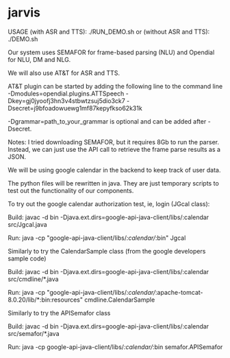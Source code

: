 # jarvis

USAGE (with ASR and TTS):
./RUN_DEMO.sh
or (without ASR and TTS):
./DEMO.sh

Our system uses SEMAFOR for frame-based parsing (NLU) and
Opendial for NLU, DM and NLG.

We will also use AT&T for ASR and TTS.

AT&T plugin can be started by adding the following line to the command line
	-Dmodules=opendial.plugins.ATTSpeech -Dkey=gj0jyoofj3hn3v4stbwtzsuj5dio3ck7 -Dsecret=j9bfoadowuewg1mf87kepyfkso62k31k 

-Dgrammar=path_to_your_grammar is optional and can be added after -Dsecret. 


Notes:
I tried downloading SEMAFOR, but it requires 8Gb to run the parser. Instead, we can
just use the API call to retrieve the frame parse results as a JSON.



We will be using google calendar in the backend to keep track of user data.

The python files will be rewritten in java. They are just temporary scripts to test
out the functionality of our components.


To try out the google calendar authorization test, ie, login (JGcal class):

Build:
javac -d bin -Djava.ext.dirs=google-api-java-client/libs/:calendar src/Jgcal.java

Run:
java -cp "google-api-java-client/libs/*:calendar/*:bin" Jgcal



Similarly to try the CalendarSample class (from the google developers sample code)

Build:
javac -d bin -Djava.ext.dirs=google-api-java-client/libs/:calendar src/cmdline/*.java

Run:
java -cp "google-api-java-client/libs/*:calendar/*:apache-tomcat-8.0.20/lib/*:bin:resources" cmdline.CalendarSample


Similarly to try the APISemafor class

Build:
javac -d bin -Djava.ext.dirs=google-api-java-client/libs/:calendar src/semafor/*.java 

Run:
java -cp google-api-java-client/libs/*:calendar/*:bin semafor.APISemafor


